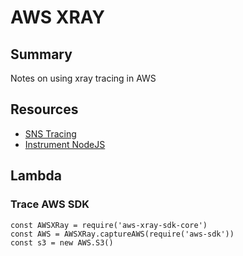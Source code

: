 # AWS XRAY

## Summary

Notes on using xray tracing in AWS

## Resources

- [SNS Tracing](https://docs.aws.amazon.com/xray/latest/devguide/xray-services-sns.html)
- [Instrument NodeJS](https://docs.aws.amazon.com/lambda/latest/dg/nodejs-tracing.html)

## Lambda

### Trace AWS SDK

```console
const AWSXRay = require('aws-xray-sdk-core')
const AWS = AWSXRay.captureAWS(require('aws-sdk'))
const s3 = new AWS.S3()
```
